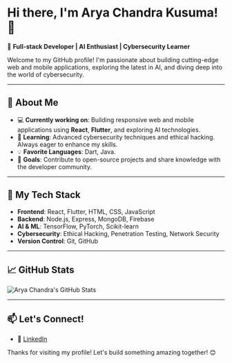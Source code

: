# Hi there, I'm Arya Chandra Kusuma! 👋

🚀 **Full-stack Developer | AI Enthusiast | Cybersecurity Learner**

Welcome to my GitHub profile! I'm passionate about building cutting-edge web and mobile applications, exploring the latest in AI, and diving deep into the world of cybersecurity.

---

## 🌟 About Me

- 💻 **Currently working on**: Building responsive web and mobile applications using **React**, **Flutter**, and exploring AI technologies.
- 🔐 **Learning**: Advanced cybersecurity techniques and ethical hacking. Always eager to enhance my skills.
- 💡 **Favorite Languages**: Dart, Java.
- 🎯 **Goals**: Contribute to open-source projects and share knowledge with the developer community.

---

## 🔧 My Tech Stack

- **Frontend**: React, Flutter, HTML, CSS, JavaScript
- **Backend**: Node.js, Express, MongoDB, Firebase
- **AI & ML**: TensorFlow, PyTorch, Scikit-learn
- **Cybersecurity**: Ethical Hacking, Penetration Testing, Network Security
- **Version Control**: Git, GitHub

---

## 📈 GitHub Stats

![Arya Chandra's GitHub Stats](https://github-readme-stats.vercel.app/api?username=aryachandrak&show_icons=true&theme=radical)

---

## 📫 Let's Connect!

- 💼 [LinkedIn](https://www.linkedin.com/in/arya-chandra-kusuma-092120298/)
<!-- - 🌐 [Portfolio](https://www.johndoe.dev) -->

Thanks for visiting my profile! Let's build something amazing together! 😊
